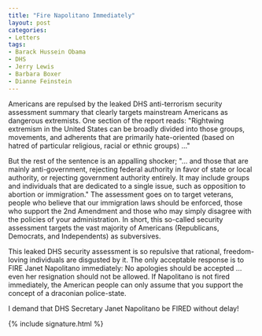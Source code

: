 ```yaml
---
title: "Fire Napolitano Immediately"
layout: post
categories:
- Letters
tags:
- Barack Hussein Obama
- DHS
- Jerry Lewis
- Barbara Boxer
- Dianne Feinstein
---
```


Americans are repulsed by the leaked DHS anti-terrorism security assessment summary that clearly targets mainstream Americans as dangerous extremists. One section of the report reads: "Rightwing extremism in the United States can be broadly divided into those groups, movements, and adherents that are primarily hate-oriented (based on hatred of particular religious, racial or ethnic groups) ..."

But the rest of the sentence is an appalling shocker; "... and those that are mainly anti-government, rejecting federal authority in favor of state or local authority, or rejecting government authority entirely. It may include groups and individuals that are dedicated to a single issue, such as opposition to abortion or immigration." The assessment goes on to target veterans, people who believe that our immigration laws should be enforced, those who support the 2nd Amendment and those who may simply disagree with the policies of your administration. In short, this so-called security assessment targets the vast majority of Americans (Republicans, Democrats, and Independents) as subversives.

This leaked DHS security assessment is so repulsive that rational, freedom-loving individuals are disgusted by it. The only acceptable response is to FIRE Janet Napolitano immediately: No apologies should be accepted ... even her resignation should not be allowed. If Napolitano is not fired immediately, the American people can only assume that you support the concept of a draconian police-state.

I demand that DHS Secretary Janet Napolitano be FIRED without delay!

{% include signature.html %}
